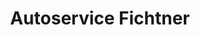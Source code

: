 ---
title: "Autoservice Fichtner"
url: /schwentinental/autoservice-fichtner/
shop: Autowerkstatt
---